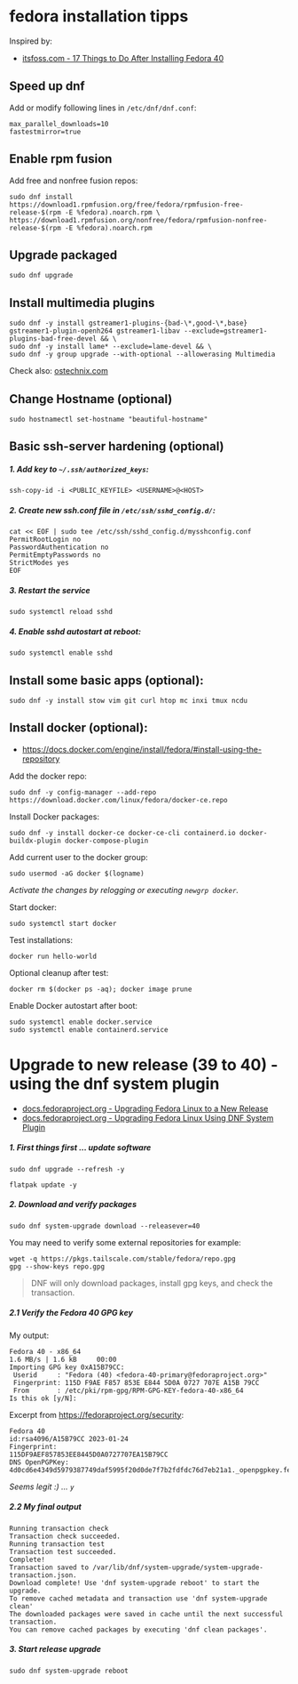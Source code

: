 # fedora installation tipps
Inspired by:
- [itsfoss.com - 17 Things to Do After Installing Fedora 40](https://itsfoss.com/things-to-do-after-installing-fedora/)

## Speed up dnf
Add or modify following lines in `/etc/dnf/dnf.conf`:
```
max_parallel_downloads=10
fastestmirror=true
```

## Enable rpm fusion
Add free and nonfree fusion repos:
```
sudo dnf install https://download1.rpmfusion.org/free/fedora/rpmfusion-free-release-$(rpm -E %fedora).noarch.rpm \
https://download1.rpmfusion.org/nonfree/fedora/rpmfusion-nonfree-release-$(rpm -E %fedora).noarch.rpm
```

## Upgrade packaged
```
sudo dnf upgrade
```

## Install multimedia plugins

```
sudo dnf -y install gstreamer1-plugins-{bad-\*,good-\*,base} gstreamer1-plugin-openh264 gstreamer1-libav --exclude=gstreamer1-plugins-bad-free-devel && \
sudo dnf -y install lame* --exclude=lame-devel && \
sudo dnf -y group upgrade --with-optional --allowerasing Multimedia
```

Check also: [ostechnix.com](https://ostechnix.com/how-to-install-multimedia-codecs-in-fedora-linux/)

## Change Hostname (optional)
```
sudo hostnamectl set-hostname "beautiful-hostname"
```

## Basic ssh-server hardening (optional)

##### 1. Add key to `~/.ssh/authorized_keys`:
```
ssh-copy-id -i <PUBLIC_KEYFILE> <USERNAME>@<HOST>
```

##### 2. Create new ssh.conf file in `/etc/ssh/sshd_config.d/`:
```shell
cat << EOF | sudo tee /etc/ssh/sshd_config.d/mysshconfig.conf
PermitRootLogin no
PasswordAuthentication no
PermitEmptyPasswords no
StrictModes yes
EOF
```

##### 3. Restart the service
```shell
sudo systemctl reload sshd
```

##### 4. Enable sshd autostart at reboot:
```
sudo systemctl enable sshd
```
## Install some basic apps (optional):

```
sudo dnf -y install stow vim git curl htop mc inxi tmux ncdu
```

## Install docker (optional):
- https://docs.docker.com/engine/install/fedora/#install-using-the-repository

Add the docker repo:
```
sudo dnf -y config-manager --add-repo https://download.docker.com/linux/fedora/docker-ce.repo
```

Install Docker packages:
```
sudo dnf -y install docker-ce docker-ce-cli containerd.io docker-buildx-plugin docker-compose-plugin
```

Add current user to the docker group:
```
sudo usermod -aG docker $(logname)
```
_Activate the changes by relogging or executing `newgrp docker`._

Start docker:
```
sudo systemctl start docker
```

Test installations:
```
docker run hello-world
```

Optional cleanup after test:
```
docker rm $(docker ps -aq); docker image prune
```

Enable Docker autostart after boot:
```
sudo systemctl enable docker.service
sudo systemctl enable containerd.service
```

# Upgrade to new release (39 to 40) - using the dnf system plugin

- [docs.fedoraproject.org - Upgrading Fedora Linux to a New Release](https://docs.fedoraproject.org/en-US/quick-docs/upgrading-fedora-new-release/)
- [docs.fedoraproject.org - Upgrading Fedora Linux Using DNF System Plugin](https://docs.fedoraproject.org/en-US/quick-docs/upgrading-fedora-offline/)

##### 1. First things first ... update software

```shell
sudo dnf upgrade --refresh -y
```

```shell
flatpak update -y
```

##### 2. Download and verify packages

```shell
sudo dnf system-upgrade download --releasever=40
```

You may need to verify some external repositories for example:
```
wget -q https://pkgs.tailscale.com/stable/fedora/repo.gpg
gpg --show-keys repo.gpg
```

> DNF will only download packages, install gpg keys, and check the transaction.

##### 2.1 Verify the Fedora 40 GPG key

My output:
```shell
Fedora 40 - x86_64                                                          1.6 MB/s | 1.6 kB     00:00    
Importing GPG key 0xA15B79CC:
 Userid     : "Fedora (40) <fedora-40-primary@fedoraproject.org>"
 Fingerprint: 115D F9AE F857 853E E844 5D0A 0727 707E A15B 79CC
 From       : /etc/pki/rpm-gpg/RPM-GPG-KEY-fedora-40-x86_64
Is this ok [y/N]:
```

Excerpt from https://fedoraproject.org/security:
```
Fedora 40
id:rsa4096/A15B79CC 2023-01-24
Fingerprint:
115DF9AEF857853EE8445D0A0727707EA15B79CC
DNS OpenPGPKey:
4d0cd6e4349d5979387749daf5995f20d0de7f7b2fdfdc76d7eb21a1._openpgpkey.fedoraproject.org
```

_Seems legit :) ... `y`_

##### 2.2 My final output

```
Running transaction check
Transaction check succeeded.
Running transaction test
Transaction test succeeded.
Complete!
Transaction saved to /var/lib/dnf/system-upgrade/system-upgrade-transaction.json.
Download complete! Use 'dnf system-upgrade reboot' to start the upgrade.
To remove cached metadata and transaction use 'dnf system-upgrade clean'
The downloaded packages were saved in cache until the next successful transaction.
You can remove cached packages by executing 'dnf clean packages'.
```

##### 3. Start release upgrade

```
sudo dnf system-upgrade reboot
```

